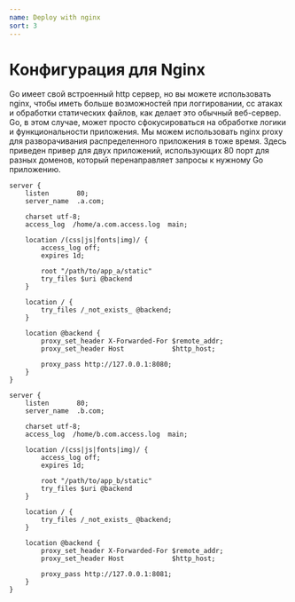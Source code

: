 ```yaml
---
name: Deploy with nginx
sort: 3
---
```


# Конфигурация для Nginx

Go имеет свой встроенный http сервер, но вы можете использовать nginx, чтобы иметь больше возможностей при логгировании, cc атаках и обработки статических файлов, как делает это обычный веб-сервер. Go, в этом случае, может просто сфокусироваться на обработке логики и функциональности приложения. Мы можем использовать nginx proxy для разворачивания распределенного приложения в тоже время. Здесь приведен привер для двух приложений, использующих 80 порт для разных доменов, который перенаправляет запросы к нужному Go приложению.

```
server {
    listen       80;
    server_name  .a.com;

    charset utf-8;
    access_log  /home/a.com.access.log  main;

    location /(css|js|fonts|img)/ {
        access_log off;
        expires 1d;

        root "/path/to/app_a/static"
        try_files $uri @backend
    }

    location / {
        try_files /_not_exists_ @backend;
    }

    location @backend {
        proxy_set_header X-Forwarded-For $remote_addr;
        proxy_set_header Host            $http_host;

        proxy_pass http://127.0.0.1:8080;
    }
}

server {
    listen       80;
    server_name  .b.com;

    charset utf-8;
    access_log  /home/b.com.access.log  main;

    location /(css|js|fonts|img)/ {
        access_log off;
        expires 1d;

        root "/path/to/app_b/static"
        try_files $uri @backend
    }

    location / {
        try_files /_not_exists_ @backend;
    }

    location @backend {
        proxy_set_header X-Forwarded-For $remote_addr;
        proxy_set_header Host            $http_host;

        proxy_pass http://127.0.0.1:8081;
    }
}
```
